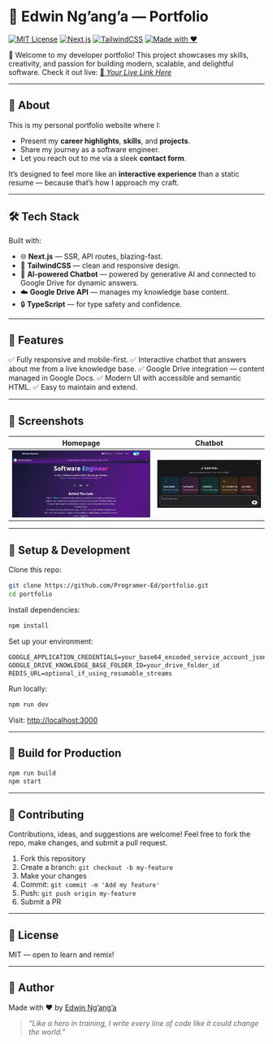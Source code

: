 # 🚀 Edwin Ng’ang’a — Portfolio

[![MIT License](https://img.shields.io/badge/license-MIT-green.svg)](LICENSE)
[![Next.js](https://img.shields.io/badge/Built%20With-Next.js-blue.svg)](https://nextjs.org/)
[![TailwindCSS](https://img.shields.io/badge/Styled%20With-TailwindCSS-38BDF8.svg)](https://tailwindcss.com/)
[![Made with ❤️](https://img.shields.io/badge/Made%20With-%E2%9D%A4-red.svg)](https://github.com/Programer-Ed)

👋 Welcome to my developer portfolio!
This project showcases my skills, creativity, and passion for building modern, scalable, and delightful software.
Check it out live: [🔗 *Your Live Link Here*](edwin-portfolio-tau.vercel.app)

---

## 📂 About

This is my personal portfolio website where I:

* Present my **career highlights**, **skills**, and **projects**.
* Share my journey as a software engineer.
* Let you reach out to me via a sleek **contact form**.

It’s designed to feel more like an **interactive experience** than a static resume — because that’s how I approach my craft.

---

## 🛠️ Tech Stack

Built with:

* 🌐 **Next.js** — SSR, API routes, blazing-fast.
* 🎨 **TailwindCSS** — clean and responsive design.
* 🤖 **AI-powered Chatbot** — powered by generative AI and connected to Google Drive for dynamic answers.
* ☁️ **Google Drive API** — manages my knowledge base content.
* 🔒 **TypeScript** — for type safety and confidence.

---

## 💬 Features

✅ Fully responsive and mobile-first.
✅ Interactive chatbot that answers about me from a live knowledge base.
✅ Google Drive integration — content managed in Google Docs.
✅ Modern UI with accessible and semantic HTML.
✅ Easy to maintain and extend.

---

## 📸 Screenshots

| Homepage                              | Chatbot                             |
| ------------------------------------- | ----------------------------------- |
| ![Homepage](screenshots/hero.png) | ![Chatbot](screenshots/ai.png) |


---

## 🚧 Setup & Development

Clone this repo:

```bash
git clone https://github.com/Programer-Ed/portfolio.git
cd portfolio
```

Install dependencies:

```bash
npm install
```

Set up your environment:

```env
GOOGLE_APPLICATION_CREDENTIALS=your_base64_encoded_service_account_json
GOOGLE_DRIVE_KNOWLEDGE_BASE_FOLDER_ID=your_drive_folder_id
REDIS_URL=optional_if_using_resumable_streams
```

Run locally:

```bash
npm run dev
```

Visit: [http://localhost:3000](http://localhost:3000)

---

## 🧪 Build for Production

```bash
npm run build
npm start
```

---

## 🤝 Contributing

Contributions, ideas, and suggestions are welcome!
Feel free to fork the repo, make changes, and submit a pull request.

1. Fork this repository
2. Create a branch: `git checkout -b my-feature`
3. Make your changes
4. Commit: `git commit -m 'Add my feature'`
5. Push: `git push origin my-feature`
6. Submit a PR

---

## 📜 License

MIT — open to learn and remix!

---

## 🌟 Author

Made with ❤️ by [Edwin Ng’ang’a](mailto:edwin.nganga.tech@gmail.com)

> *“Like a hero in training, I write every line of code like it could change the world.”*

